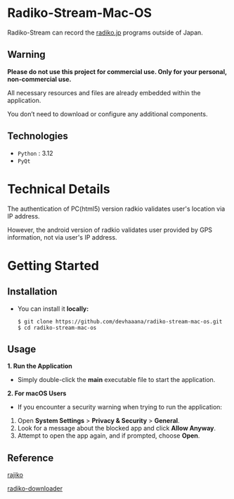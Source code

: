 # Radiko-Stream-Mac-OS

Radiko-Stream can record the [radiko.jp](https://radiko.jp/) programs outside of Japan.

## Warning

**Please do not use this project for commercial use. Only for your personal, non-commercial use.**

All necessary resources and files are already embedded within the application.

You don’t need to download or configure any additional components.

## Technologies

- `Python` : 3.12
- `PyQt`

# Technical Details

The authentication of PC(html5) version radkio validates user's location via IP address.

However, the android version of radkio validates user provided by GPS information, not via user's IP address.

# Getting Started

## Installation

- You can install it **locally:**
  ```console
  $ git clone https://github.com/devhaaana/radiko-stream-mac-os.git
  $ cd radiko-stream-mac-os
  ```

## Usage

**1. Run the Application**

- Simply double-click the **main** executable file to start the application.

**2. For macOS Users**

- If you encounter a security warning when trying to run the application:

1. Open **System Settings** > **Privacy & Security** >  **General**.
2. Look for a message about the blocked app and click  **Allow Anyway**.
3. Attempt to open the app again, and if prompted, choose  **Open**.

## Reference

[rajiko](https://github.com/jackyzy823/rajiko)

[radiko-downloader](https://github.com/devhaaana/radiko-downloader.git)
